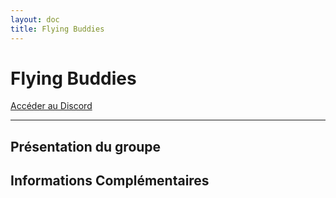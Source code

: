 ```yaml
---
layout: doc
title: Flying Buddies
---
```


# Flying Buddies

[Accéder au Discord](https://discord.gg/UKDpJZhsCe)

---

## Présentation du groupe

## Informations Complémentaires
